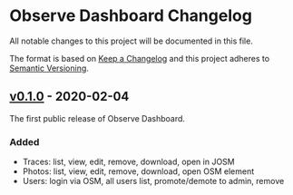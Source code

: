 # Observe Dashboard Changelog

All notable changes to this project will be documented in this file.

The format is based on [Keep a Changelog](http://keepachangelog.com/) and this project adheres to [Semantic Versioning](http://semver.org/).

## [v0.1.0] - 2020-02-04

The first public release of Observe Dashboard. 

### Added

- Traces: list, view, edit, remove, download, open in JOSM
- Photos: list, view, edit, remove, download, open OSM element
- Users: login via OSM, all users list, promote/demote to admin, remove

[v0.1.0]: https://github.com/developmentseed/observe/compare/8c79d95fd98d061de9d9e7f528e615402b271703...v0.1.0
